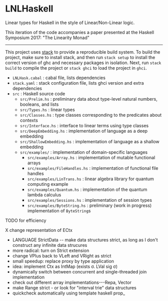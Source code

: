 # LNLHaskell

Linear types for Haskell in the style of Linear/Non-Linear logic.

This iteration of the code accompanies a paper presented at the Haskell Symposium 2017:
"The Linearity Monad"

------------------

This project uses [stack][] to provide a reproducible build system. To build the
project, make sure to install stack, and then run `stack setup` to install the
correct version of ghc and necessary packages in isolation. Next, run `stack
build` to compile the project or `stack ghci` to load the project in `ghci`. 

- `LNLHask.cabal` : cabal file, lists dependencies
- `stack.yaml` : stack configuration file, lists ghci version and extra
  dependencies 
- `src` : Haskell source code
  * `src/Prelim.hs` : preliminary data about type-level natural numbers,
    booleans, and lists
  * `src/Types.hs` : linear types
  * `src/Classes.hs` : type classes corresponding to the predicates about
    contexts 
  * `src/Interface.hs` : interface to linear terms using type classes
  * `src/DeepEmbedding.hs` : implementation of language as a deep embedding
  * `src/ShallowEmbedding.hs` : implementation of language as a shallow
    embedding 
  * `src/examples/` : implementation of domain-specific languages
    * `src/examples/Array.hs` : implementation of mutable functional arrays
    * `src/examples/FileHandles.hs` : implementation of functional file handles
	* `src/examples/LinTrans.hs` : linear algebra library for quantum computing
      example
	* `src/examples/Quantum.hs` : implementation of the quantum lambda calculus
	* `src/examples/Sessions.hs` : implementation of session types
	* `src/examples/ByteString.hs` : preliminary (work in progress)
      implementation of `ByteString`s


[stack]: www.haskellstack.org/



TODO for efficiency

X change representation of ECtx
- LANGUAGE StrictData -- make data structures strict, as long as I don't construct any infinite data strucures
- more radical: turn on Strict extension
- change VPlus back to VLeft and VRight as strict
- small speedup: replace proxy by type application
- idea: implement Ctx as IntMap (exists σ. LVal sig σ)
- dynamically switch between concurrent and single-threaded join implementation
- check out different array implementations---Repa, Vector
- make Range strict - or look for "interval trie" data structures
- quickcheck automatically using template haskell prop_
